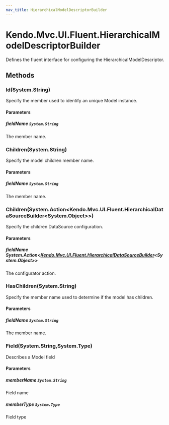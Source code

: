```yaml
---
nav_title: HierarchicalModelDescriptorBuilder
---
```


# Kendo.Mvc.UI.Fluent.HierarchicalModelDescriptorBuilder
Defines the fluent interface for configuring the HierarchicalModelDescriptor.




## Methods


### Id(System.String)
Specify the member used to identify an unique Model instance.


#### Parameters

##### fieldName `System.String`
The member name.





### Children(System.String)
Specify the model children member name.


#### Parameters

##### fieldName `System.String`
The member name.





### Children(System.Action\<Kendo.Mvc.UI.Fluent.HierarchicalDataSourceBuilder\<System.Object\>\>)
Specify the children DataSource configuration.


#### Parameters

##### fieldName System.Action<[Kendo.Mvc.UI.Fluent.HierarchicalDataSourceBuilder](/api/wrappers/aspnet-mvc/Kendo.Mvc.UI.Fluent/HierarchicalDataSourceBuilder)<System.Object>>
The configurator action.





### HasChildren(System.String)
Specify the member name used to determine if the model has children.


#### Parameters

##### fieldName `System.String`
The member name.





### Field(System.String,System.Type)
Describes a Model field


#### Parameters

##### memberName `System.String`
Field name

##### memberType `System.Type`
Field type






